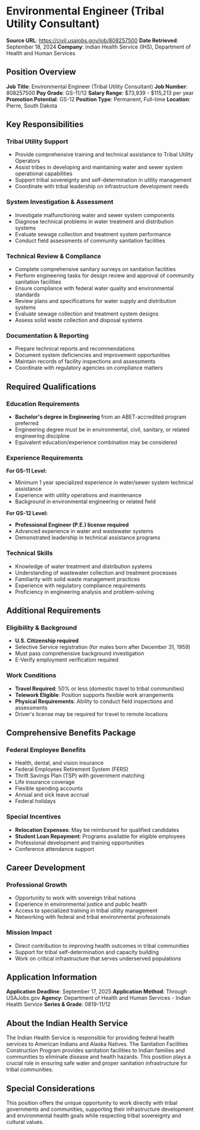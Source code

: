 # Environmental Engineer (Tribal Utility Consultant)

**Source URL**: https://civil.usajobs.gov/job/808257500
**Date Retrieved**: September 18, 2024
**Company**: Indian Health Service (IHS), Department of Health and Human Services

## Position Overview

**Job Title**: Environmental Engineer (Tribal Utility Consultant)
**Job Number**: 808257500
**Pay Grade**: GS-11/12
**Salary Range**: $73,939 - $115,213 per year
**Promotion Potential**: GS-12
**Position Type**: Permanent, Full-time
**Location**: Pierre, South Dakota

## Key Responsibilities

### Tribal Utility Support
- Provide comprehensive training and technical assistance to Tribal Utility Operators
- Assist tribes in developing and maintaining water and sewer system operational capabilities
- Support tribal sovereignty and self-determination in utility management
- Coordinate with tribal leadership on infrastructure development needs

### System Investigation & Assessment
- Investigate malfunctioning water and sewer system components
- Diagnose technical problems in water treatment and distribution systems
- Evaluate sewage collection and treatment system performance
- Conduct field assessments of community sanitation facilities

### Technical Review & Compliance
- Complete comprehensive sanitary surveys on sanitation facilities
- Perform engineering tasks for design review and approval of community sanitation facilities
- Ensure compliance with federal water quality and environmental standards
- Review plans and specifications for water supply and distribution systems
- Evaluate sewage collection and treatment system designs
- Assess solid waste collection and disposal systems

### Documentation & Reporting
- Prepare technical reports and recommendations
- Document system deficiencies and improvement opportunities
- Maintain records of facility inspections and assessments
- Coordinate with regulatory agencies on compliance matters

## Required Qualifications

### Education Requirements
- **Bachelor's degree in Engineering** from an ABET-accredited program preferred
- Engineering degree must be in environmental, civil, sanitary, or related engineering discipline
- Equivalent education/experience combination may be considered

### Experience Requirements

**For GS-11 Level:**
- Minimum 1 year specialized experience in water/sewer system technical assistance
- Experience with utility operations and maintenance
- Background in environmental engineering or related field

**For GS-12 Level:**
- **Professional Engineer (P.E.) license required**
- Advanced experience in water and wastewater systems
- Demonstrated leadership in technical assistance programs

### Technical Skills
- Knowledge of water treatment and distribution systems
- Understanding of wastewater collection and treatment processes
- Familiarity with solid waste management practices
- Experience with regulatory compliance requirements
- Proficiency in engineering analysis and problem-solving

## Additional Requirements

### Eligibility & Background
- **U.S. Citizenship required**
- Selective Service registration (for males born after December 31, 1959)
- Must pass comprehensive background investigation
- E-Verify employment verification required

### Work Conditions
- **Travel Required**: 50% or less (domestic travel to tribal communities)
- **Telework Eligible**: Position supports flexible work arrangements
- **Physical Requirements**: Ability to conduct field inspections and assessments
- Driver's license may be required for travel to remote locations

## Comprehensive Benefits Package

### Federal Employee Benefits
- Health, dental, and vision insurance
- Federal Employees Retirement System (FERS)
- Thrift Savings Plan (TSP) with government matching
- Life insurance coverage
- Flexible spending accounts
- Annual and sick leave accrual
- Federal holidays

### Special Incentives
- **Relocation Expenses**: May be reimbursed for qualified candidates
- **Student Loan Repayment**: Programs available for eligible employees
- Professional development and training opportunities
- Conference attendance support

## Career Development

### Professional Growth
- Opportunity to work with sovereign tribal nations
- Experience in environmental justice and public health
- Access to specialized training in tribal utility management
- Networking with federal and tribal environmental professionals

### Mission Impact
- Direct contribution to improving health outcomes in tribal communities
- Support for tribal self-determination and capacity building
- Work on critical infrastructure that serves underserved populations

## Application Information

**Application Deadline**: September 17, 2025
**Application Method**: Through USAJobs.gov
**Agency**: Department of Health and Human Services - Indian Health Service
**Series & Grade**: 0819-11/12

## About the Indian Health Service

The Indian Health Service is responsible for providing federal health services to American Indians and Alaska Natives. The Sanitation Facilities Construction Program provides sanitation facilities to Indian families and communities to eliminate disease and health hazards. This position plays a crucial role in ensuring safe water and proper sanitation infrastructure for tribal communities.

## Special Considerations

This position offers the unique opportunity to work directly with tribal governments and communities, supporting their infrastructure development and environmental health goals while respecting tribal sovereignty and cultural values.